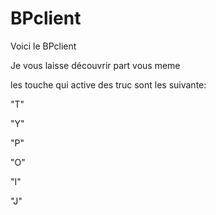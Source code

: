 # BPclient

Voici le BPclient

Je vous laisse découvrir part vous meme 

les touche qui active des truc sont les suivante:

"T"

"Y"

"P" 

"O"

"I"

"J"
